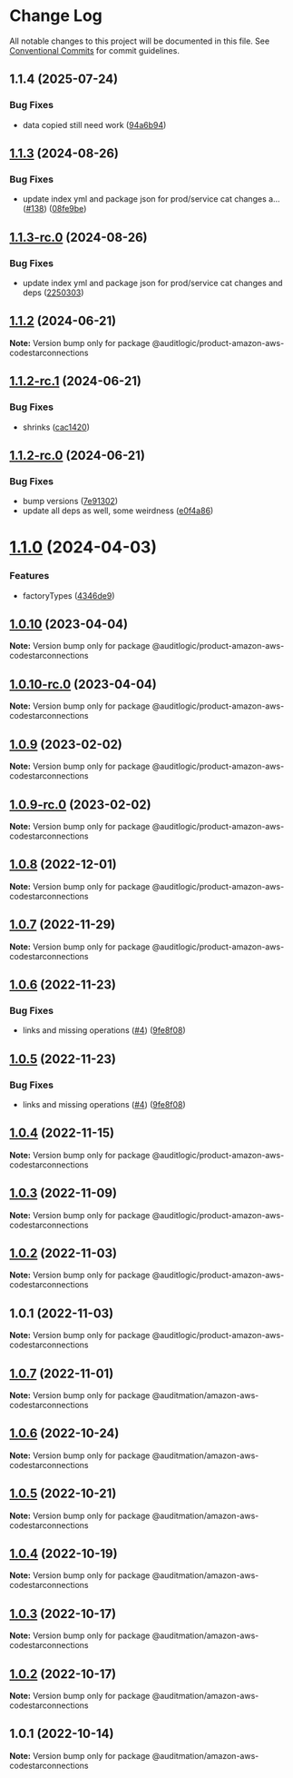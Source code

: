 # Change Log

All notable changes to this project will be documented in this file.
See [Conventional Commits](https://conventionalcommits.org) for commit guidelines.

## 1.1.4 (2025-07-24)


### Bug Fixes

* data copied still need work ([94a6b94](https://github.com/zerobias-org/product/commit/94a6b942fb0516367548599d739529536132755a))





## [1.1.3](https://github.com/auditlogic/product/compare/@auditlogic/product-amazon-aws-codestarconnections@1.1.2...@auditlogic/product-amazon-aws-codestarconnections@1.1.3) (2024-08-26)


### Bug Fixes

* update index yml and package json for prod/service cat changes a… ([#138](https://github.com/auditlogic/product/issues/138)) ([08fe9be](https://github.com/auditlogic/product/commit/08fe9beb1c8457462a19bc69caa02e6212d97e1a))





## [1.1.3-rc.0](https://github.com/auditlogic/product/compare/@auditlogic/product-amazon-aws-codestarconnections@1.1.2...@auditlogic/product-amazon-aws-codestarconnections@1.1.3-rc.0) (2024-08-26)


### Bug Fixes

* update index yml and package json for prod/service cat changes and deps ([2250303](https://github.com/auditlogic/product/commit/225030363a363608240135b7ebed386b28f01e4b))





## [1.1.2](https://github.com/auditlogic/product/compare/@auditlogic/product-amazon-aws-codestarconnections@1.1.2-rc.1...@auditlogic/product-amazon-aws-codestarconnections@1.1.2) (2024-06-21)

**Note:** Version bump only for package @auditlogic/product-amazon-aws-codestarconnections





## [1.1.2-rc.1](https://github.com/auditlogic/product/compare/@auditlogic/product-amazon-aws-codestarconnections@1.1.2-rc.0...@auditlogic/product-amazon-aws-codestarconnections@1.1.2-rc.1) (2024-06-21)


### Bug Fixes

* shrinks ([cac1420](https://github.com/auditlogic/product/commit/cac14200fefcd8183ab69fe89a47bd3f70f563e9))





## [1.1.2-rc.0](https://github.com/auditlogic/product/compare/@auditlogic/product-amazon-aws-codestarconnections@1.1.0...@auditlogic/product-amazon-aws-codestarconnections@1.1.2-rc.0) (2024-06-21)


### Bug Fixes

* bump versions ([7e91302](https://github.com/auditlogic/product/commit/7e913023b8b312150ed7762c32fbbe616be71de5))
* update all deps as well, some weirdness ([e0f4a86](https://github.com/auditlogic/product/commit/e0f4a864714e2d3de6bbf3da014d5312fe53be2f))





# [1.1.0](https://github.com/auditlogic/product/compare/@auditlogic/product-amazon-aws-codestarconnections@1.0.10...@auditlogic/product-amazon-aws-codestarconnections@1.1.0) (2024-04-03)


### Features

* factoryTypes ([4346de9](https://github.com/auditlogic/product/commit/4346de92693aee892fccf725338ffc7b80ab182b))





## [1.0.10](https://github.com/auditlogic/product/compare/@auditlogic/product-amazon-aws-codestarconnections@1.0.9...@auditlogic/product-amazon-aws-codestarconnections@1.0.10) (2023-04-04)

**Note:** Version bump only for package @auditlogic/product-amazon-aws-codestarconnections





## [1.0.10-rc.0](https://github.com/auditlogic/product/compare/@auditlogic/product-amazon-aws-codestarconnections@1.0.9...@auditlogic/product-amazon-aws-codestarconnections@1.0.10-rc.0) (2023-04-04)

**Note:** Version bump only for package @auditlogic/product-amazon-aws-codestarconnections





## [1.0.9](https://github.com/auditlogic/product/compare/@auditlogic/product-amazon-aws-codestarconnections@1.0.8...@auditlogic/product-amazon-aws-codestarconnections@1.0.9) (2023-02-02)

**Note:** Version bump only for package @auditlogic/product-amazon-aws-codestarconnections





## [1.0.9-rc.0](https://github.com/auditlogic/product/compare/@auditlogic/product-amazon-aws-codestarconnections@1.0.8...@auditlogic/product-amazon-aws-codestarconnections@1.0.9-rc.0) (2023-02-02)

**Note:** Version bump only for package @auditlogic/product-amazon-aws-codestarconnections





## [1.0.8](https://github.com/auditlogic/product/compare/@auditlogic/product-amazon-aws-codestarconnections@1.0.7...@auditlogic/product-amazon-aws-codestarconnections@1.0.8) (2022-12-01)

**Note:** Version bump only for package @auditlogic/product-amazon-aws-codestarconnections





## [1.0.7](https://github.com/auditlogic/product/compare/@auditlogic/product-amazon-aws-codestarconnections@1.0.6...@auditlogic/product-amazon-aws-codestarconnections@1.0.7) (2022-11-29)

**Note:** Version bump only for package @auditlogic/product-amazon-aws-codestarconnections





## [1.0.6](https://github.com/auditlogic/product/compare/@auditlogic/product-amazon-aws-codestarconnections@1.0.4...@auditlogic/product-amazon-aws-codestarconnections@1.0.6) (2022-11-23)


### Bug Fixes

* links and missing operations ([#4](https://github.com/auditlogic/product/issues/4)) ([9fe8f08](https://github.com/auditlogic/product/commit/9fe8f08fe7c57fdb79f991ac35bd6ac2e7dcad38))





## [1.0.5](https://github.com/auditlogic/product/compare/@auditlogic/product-amazon-aws-codestarconnections@1.0.4...@auditlogic/product-amazon-aws-codestarconnections@1.0.5) (2022-11-23)


### Bug Fixes

* links and missing operations ([#4](https://github.com/auditlogic/product/issues/4)) ([9fe8f08](https://github.com/auditlogic/product/commit/9fe8f08fe7c57fdb79f991ac35bd6ac2e7dcad38))





## [1.0.4](https://github.com/auditlogic/product/compare/@auditlogic/product-amazon-aws-codestarconnections@1.0.3...@auditlogic/product-amazon-aws-codestarconnections@1.0.4) (2022-11-15)

**Note:** Version bump only for package @auditlogic/product-amazon-aws-codestarconnections





## [1.0.3](https://github.com/auditlogic/product/compare/@auditlogic/product-amazon-aws-codestarconnections@1.0.2...@auditlogic/product-amazon-aws-codestarconnections@1.0.3) (2022-11-09)

**Note:** Version bump only for package @auditlogic/product-amazon-aws-codestarconnections





## [1.0.2](https://github.com/auditlogic/product/compare/@auditlogic/product-amazon-aws-codestarconnections@1.0.1...@auditlogic/product-amazon-aws-codestarconnections@1.0.2) (2022-11-03)

**Note:** Version bump only for package @auditlogic/product-amazon-aws-codestarconnections





## 1.0.1 (2022-11-03)

**Note:** Version bump only for package @auditlogic/product-amazon-aws-codestarconnections





## [1.0.7](https://github.com/auditmation/store-content/compare/@auditmation/amazon-aws-codestarconnections@1.0.6...@auditmation/amazon-aws-codestarconnections@1.0.7) (2022-11-01)

**Note:** Version bump only for package @auditmation/amazon-aws-codestarconnections





## [1.0.6](https://github.com/auditmation/store-content/compare/@auditmation/amazon-aws-codestarconnections@1.0.5...@auditmation/amazon-aws-codestarconnections@1.0.6) (2022-10-24)

**Note:** Version bump only for package @auditmation/amazon-aws-codestarconnections





## [1.0.5](https://github.com/auditmation/store-content/compare/@auditmation/amazon-aws-codestarconnections@1.0.4...@auditmation/amazon-aws-codestarconnections@1.0.5) (2022-10-21)

**Note:** Version bump only for package @auditmation/amazon-aws-codestarconnections





## [1.0.4](https://github.com/auditmation/store-content/compare/@auditmation/amazon-aws-codestarconnections@1.0.3...@auditmation/amazon-aws-codestarconnections@1.0.4) (2022-10-19)

**Note:** Version bump only for package @auditmation/amazon-aws-codestarconnections





## [1.0.3](https://github.com/auditmation/store-content/compare/@auditmation/amazon-aws-codestarconnections@1.0.2...@auditmation/amazon-aws-codestarconnections@1.0.3) (2022-10-17)

**Note:** Version bump only for package @auditmation/amazon-aws-codestarconnections





## [1.0.2](https://github.com/auditmation/store-content/compare/@auditmation/amazon-aws-codestarconnections@1.0.1...@auditmation/amazon-aws-codestarconnections@1.0.2) (2022-10-17)

**Note:** Version bump only for package @auditmation/amazon-aws-codestarconnections





## 1.0.1 (2022-10-14)

**Note:** Version bump only for package @auditmation/amazon-aws-codestarconnections
